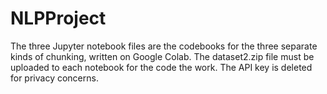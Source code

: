 # NLPProject
The three Jupyter notebook files are the codebooks for the three separate kinds of chunking, written on Google Colab. The dataset2.zip file must be uploaded to each notebook for the code the work. The API key is deleted for privacy concerns.
